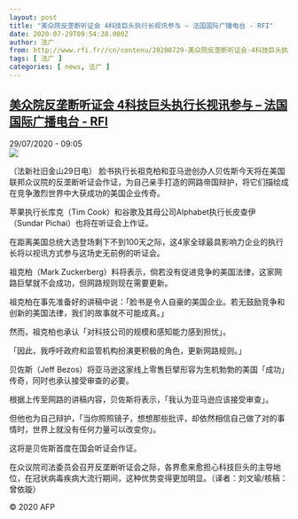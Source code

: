 ```yaml
---
layout: post
title: "美众院反垄断听证会 4科技巨头执行长视讯参与 – 法国国际广播电台 - RFI"
date: 2020-07-29T09:54:28.000Z
author: 法广
from: http://www.rfi.fr//cn/contenu/20200729-美众院反垄断听证会-4科技巨头执行长视讯参与
tags: [ 法广 ]
categories: [ news, 法广 ]
---
```

<!--1596016468000-->
[美众院反垄断听证会 4科技巨头执行长视讯参与 – 法国国际广播电台 - RFI](http://www.rfi.fr//cn/contenu/20200729-%E7%BE%8E%E4%BC%97%E9%99%A2%E5%8F%8D%E5%9E%84%E6%96%AD%E5%90%AC%E8%AF%81%E4%BC%9A-4%E7%A7%91%E6%8A%80%E5%B7%A8%E5%A4%B4%E6%89%A7%E8%A1%8C%E9%95%BF%E8%A7%86%E8%AE%AF%E5%8F%82%E4%B8%8E)
------

<div>
<div>29/07/2020 - 09:05</div><img src="https://s.rfi.fr/media/display/e84d6a92-d16e-11ea-ac03-005056a98db9/w:310/p:16x9/int0012b.200729150501.jpg"><div class="t-content__body u-clearfix"><div class="m-interstitial"></div><p>（法新社旧金山29日电）    脸书执行长祖克柏和亚马逊创办人贝佐斯今天将在美国联邦众议院的反垄断听证会作证，为自己亲手打造的网路帝国辩护，将它们描绘成在竞争激烈世界中大获成功的美国企业传奇。</p><p>    苹果执行长库克（Tim Cook）和谷歌及其母公司Alphabet执行长皮查伊（Sundar Pichai）也将在听证会上作证。</p><p>    在距离美国总统大选登场剩下不到100天之际，这4家全球最具影响力企业的执行长将以视讯方式参与这场史无前例的听证会。</p><p>    祖克柏（Mark Zuckerberg）料将表示，倘若没有促进竞争的美国法律，这家网路巨擘就不会成功，但网路规则现在需要更新。</p><p>    祖克柏在事先准备好的讲稿中说：「脸书是令人自豪的美国企业。若无鼓励竞争和创新的美国法律，我们的故事就不可能成真。」</p><p>    然而，祖克柏也承认「对科技公司的规模和感知能力感到担忧」。</p><p>    「因此，我呼吁政府和监管机构扮演更积极的角色，更新网路规则。」</p><p>    贝佐斯（Jeff Bezos）将亚马逊这家线上零售巨擘形容为生机勃勃的美国「成功」传奇，同时也承认接受审查的必要。</p><p>    根据上传至网路的讲稿内容，贝佐斯将表示，「我认为亚马逊应该接受审查」。</p><p>    但他也为自己辩护，「当你照照镜子，想想那些批评，却依然相信自己做了对的事情时，世界上就没有任何力量可以改变你」。</p><p>    这将是贝佐斯首度在国会听证会作证。</p><p>    在众议院司法委员会召开反垄断听证会之际，各界愈来愈担心科技巨头的主导地位，在冠状病毒疾病大流行期间，这种优势变得更加明显。（译者：刘文瑜/核稿：曾依璇）</p><p class="t-copyright">© 2020 AFP</p>        </div>
</div>
